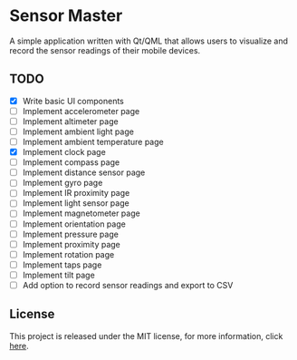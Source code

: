 # Sensor Master

A simple application written with Qt/QML that allows users to visualize and record the sensor readings of their mobile devices.

## TODO
- [x] Write basic UI components
- [ ] Implement accelerometer page
- [ ] Implement altimeter page
- [ ] Implement ambient light page
- [ ] Implement ambient temperature page
- [x] Implement clock page
- [ ] Implement compass page
- [ ] Implement distance sensor page
- [ ] Implement gyro page
- [ ] Implement IR proximity page
- [ ] Implement light sensor page
- [ ] Implement magnetometer page
- [ ] Implement orientation page
- [ ] Implement pressure page
- [ ] Implement proximity page
- [ ] Implement rotation page
- [ ] Implement taps page
- [ ] Implement tilt page
- [ ] Add option to record sensor readings and export to CSV

## License

This project is released under the MIT license, for more information, click [here](LICENSE.md).
